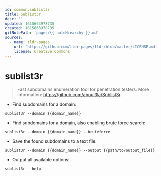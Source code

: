 ```yaml
---
id: common.sublist3r
title: Sublist3r
desc: ''
updated: 1615663978735
created: 1615663978735
gitNotePath: 'pages/{{ noteHiearchy }}.md'
sources:
  - name: tldr-pages
    url: 'https://github.com/tldr-pages/tldr/blob/master/LICENSE.md'
    license: Creative Commons
---
```

# sublist3r

> Fast subdomains enumeration tool for penetration testers.
> More information: <https://github.com/aboul3la/Sublist3r>.

- Find subdomains for a domain:

`sublist3r --domain {{domain_name}}`

- Find subdomains for a domain, also enabling brute force search:

`sublist3r --domain {{domain_name}} --bruteforce`

- Save the found subdomains to a text file:

`sublist3r --domain {{domain_name}} --output {{path/to/output_file}}`

- Output all available options:

`sublist3r --help`


